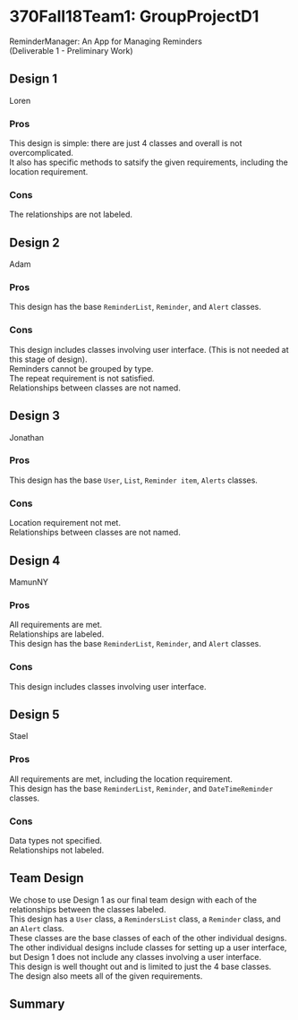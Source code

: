 # 370Fall18Team1: GroupProjectD1  
ReminderManager: An App for Managing Reminders  
(Deliverable 1 - Preliminary Work)  

## Design 1  
Loren
### Pros  
This design is simple: there are just 4 classes and overall is not overcomplicated.  
It also has specific methods to satsify the given requirements, including the location requirement.  

### Cons  
The relationships are not labeled.


## Design 2  
Adam
### Pros  
This design has the base `ReminderList`, `Reminder`, and `Alert` classes.  

### Cons  
This design includes classes involving user interface. (This is not needed at this stage of design).  
Reminders cannot be grouped by type.  
The repeat requirement is not satisfied.  
Relationships between classes are not named.  

## Design 3  
Jonathan
### Pros  
This design has the base `User`, `List`, `Reminder item`, `Alerts` classes.

### Cons  
Location requirement not met.  
Relationships between classes are not named.  

## Design 4  
MamunNY
### Pros  
All requirements are met.  
Relationships are labeled.  
This design has the base `ReminderList`, `Reminder`, and `Alert` classes.  

### Cons  
This design includes classes involving user interface.  

## Design 5  
Stael
### Pros  
All requirements are met, including the location requirement.  
This design has the base `ReminderList`, `Reminder`, and `DateTimeReminder` classes.  

### Cons  
Data types not specified.  
Relationships not labeled.  


## Team Design  
We chose to use Design 1 as our final team design with each of the relationships between the classes labeled.  
This design has a `User` class, a `RemindersList` class, a  `Reminder` class, and an `Alert` class.  
These classes are the base classes of each of the other individual designs.  
The other individual designs include classes for setting up a user interface, but Design 1 does not include any classes involving a user interface.  
This design is well thought out and is limited to just the 4 base classes.  
The design also meets all of the given requirements.  

## Summary  
